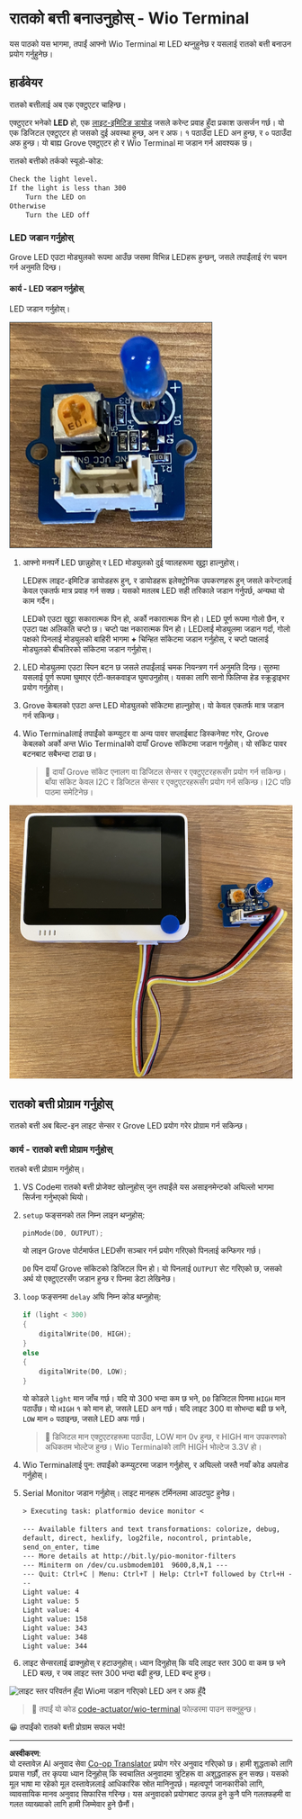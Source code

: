 <!--
CO_OP_TRANSLATOR_METADATA:
{
  "original_hash": "db44083b4dc6fb06eac83c4f16448940",
  "translation_date": "2025-08-27T12:47:59+00:00",
  "source_file": "1-getting-started/lessons/3-sensors-and-actuators/wio-terminal-actuator.md",
  "language_code": "ne"
}
-->
# रातको बत्ती बनाउनुहोस् - Wio Terminal

यस पाठको यस भागमा, तपाईं आफ्नो Wio Terminal मा LED थप्नुहुनेछ र यसलाई रातको बत्ती बनाउन प्रयोग गर्नुहुनेछ।

## हार्डवेयर

रातको बत्तीलाई अब एक एक्टुएटर चाहिन्छ।

एक्टुएटर भनेको **LED** हो, एक [लाइट-इमिटिङ डायोड](https://wikipedia.org/wiki/Light-emitting_diode) जसले करेन्ट प्रवाह हुँदा प्रकाश उत्सर्जन गर्छ। यो एक डिजिटल एक्टुएटर हो जसको दुई अवस्था हुन्छ, अन र अफ। १ पठाउँदा LED अन हुन्छ, र ० पठाउँदा अफ हुन्छ। यो बाह्य Grove एक्टुएटर हो र Wio Terminal मा जडान गर्न आवश्यक छ।

रातको बत्तीको तर्कको स्यूडो-कोड:

```output
Check the light level.
If the light is less than 300
    Turn the LED on
Otherwise
    Turn the LED off
```

### LED जडान गर्नुहोस्

Grove LED एउटा मोड्युलको रूपमा आउँछ जसमा विभिन्न LEDहरू हुन्छन्, जसले तपाईंलाई रंग चयन गर्न अनुमति दिन्छ।

#### कार्य - LED जडान गर्नुहोस्

LED जडान गर्नुहोस्।

![एक Grove LED](../../../../../translated_images/grove-led.6c853be93f473cf2c439cfc74bb1064732b22251a83cedf66e62f783f9cc1a79.ne.png)

1. आफ्नो मनपर्ने LED छान्नुहोस् र LED मोड्युलको दुई प्वालहरूमा खुट्टा हाल्नुहोस्।

    LEDहरू लाइट-इमिटिङ डायोडहरू हुन्, र डायोडहरू इलेक्ट्रोनिक उपकरणहरू हुन् जसले करेन्टलाई केवल एकतर्फ मात्र प्रवाह गर्न सक्छ। यसको मतलब LED सही तरिकाले जडान गर्नुपर्छ, अन्यथा यो काम गर्दैन।

    LEDको एउटा खुट्टा सकारात्मक पिन हो, अर्को नकारात्मक पिन हो। LED पूर्ण रूपमा गोलो छैन, र एउटा पक्ष अलिकति चप्टो छ। चप्टो पक्ष नकारात्मक पिन हो। LEDलाई मोड्युलमा जडान गर्दा, गोलो पक्षको पिनलाई मोड्युलको बाहिरी भागमा **+** चिन्हित सॉकेटमा जडान गर्नुहोस्, र चप्टो पक्षलाई मोड्युलको बीचतिरको सॉकेटमा जडान गर्नुहोस्।

1. LED मोड्युलमा एउटा स्पिन बटन छ जसले तपाईंलाई चमक नियन्त्रण गर्न अनुमति दिन्छ। सुरुमा यसलाई पूर्ण रूपमा घुमाएर एंटी-क्लकवाइज घुमाउनुहोस्। यसका लागि सानो फिलिप्स हेड स्क्रूड्राइभर प्रयोग गर्नुहोस्।

1. Grove केबलको एउटा अन्त LED मोड्युलको सॉकेटमा हाल्नुहोस्। यो केवल एकतर्फ मात्र जडान गर्न सकिन्छ।

1. Wio Terminalलाई तपाईंको कम्प्युटर वा अन्य पावर सप्लाईबाट डिस्कनेक्ट गरेर, Grove केबलको अर्को अन्त Wio Terminalको दायाँ Grove सॉकेटमा जडान गर्नुहोस्। यो सॉकेट पावर बटनबाट सबैभन्दा टाढा छ।

    > 💁 दायाँ Grove सॉकेट एनालग वा डिजिटल सेन्सर र एक्टुएटरहरूसँग प्रयोग गर्न सकिन्छ। बाँया सॉकेट केवल I2C र डिजिटल सेन्सर र एक्टुएटरहरूसँग प्रयोग गर्न सकिन्छ। I2C पछि पाठमा समेटिनेछ।

![दायाँ सॉकेटमा जडान गरिएको Grove LED](../../../../../translated_images/wio-led.265a1897e72d7f21c753257516a4b677d8e30ce2b95fee98189458b3275ba0a6.ne.png)

## रातको बत्ती प्रोग्राम गर्नुहोस्

रातको बत्ती अब बिल्ट-इन लाइट सेन्सर र Grove LED प्रयोग गरेर प्रोग्राम गर्न सकिन्छ।

### कार्य - रातको बत्ती प्रोग्राम गर्नुहोस्

रातको बत्ती प्रोग्राम गर्नुहोस्।

1. VS Codeमा रातको बत्ती प्रोजेक्ट खोल्नुहोस् जुन तपाईंले यस असाइनमेन्टको अघिल्लो भागमा सिर्जना गर्नुभएको थियो।

1. `setup` फङ्सनको तल निम्न लाइन थप्नुहोस्:

    ```cpp
    pinMode(D0, OUTPUT);
    ```

    यो लाइन Grove पोर्टमार्फत LEDसँग सञ्चार गर्न प्रयोग गरिएको पिनलाई कन्फिगर गर्छ।

    `D0` पिन दायाँ Grove सॉकेटको डिजिटल पिन हो। यो पिनलाई `OUTPUT` सेट गरिएको छ, जसको अर्थ यो एक्टुएटरसँग जडान हुन्छ र पिनमा डेटा लेखिनेछ।

1. `loop` फङ्सनमा `delay` अघि निम्न कोड थप्नुहोस्:

    ```cpp
    if (light < 300)
    {
        digitalWrite(D0, HIGH);
    }
    else
    {
        digitalWrite(D0, LOW);
    }
    ```

    यो कोडले `light` मान जाँच गर्छ। यदि यो 300 भन्दा कम छ भने, `D0` डिजिटल पिनमा `HIGH` मान पठाउँछ। यो `HIGH` १ को मान हो, जसले LED अन गर्छ। यदि लाइट 300 वा सोभन्दा बढी छ भने, `LOW` मान ० पठाइन्छ, जसले LED अफ गर्छ।

    > 💁 डिजिटल मान एक्टुएटरहरूमा पठाउँदा, LOW मान 0v हुन्छ, र HIGH मान उपकरणको अधिकतम भोल्टेज हुन्छ। Wio Terminalको लागि HIGH भोल्टेज 3.3V हो।

1. Wio Terminalलाई पुन: तपाईंको कम्प्युटरमा जडान गर्नुहोस्, र अघिल्लो जस्तै नयाँ कोड अपलोड गर्नुहोस्।

1. Serial Monitor जडान गर्नुहोस्। लाइट मानहरू टर्मिनलमा आउटपुट हुनेछ।

    ```output
    > Executing task: platformio device monitor <

    --- Available filters and text transformations: colorize, debug, default, direct, hexlify, log2file, nocontrol, printable, send_on_enter, time
    --- More details at http://bit.ly/pio-monitor-filters
    --- Miniterm on /dev/cu.usbmodem101  9600,8,N,1 ---
    --- Quit: Ctrl+C | Menu: Ctrl+T | Help: Ctrl+T followed by Ctrl+H ---
    Light value: 4
    Light value: 5
    Light value: 4
    Light value: 158
    Light value: 343
    Light value: 348
    Light value: 344
    ```

1. लाइट सेन्सरलाई ढाक्नुहोस् र हटाउनुहोस्। ध्यान दिनुहोस् कि यदि लाइट स्तर 300 वा कम छ भने LED बल्छ, र जब लाइट स्तर 300 भन्दा बढी हुन्छ, LED बन्द हुन्छ।

![लाइट स्तर परिवर्तन हुँदा Wioमा जडान गरिएको LED अन र अफ हुँदै](../../../../../images/wio-running-assignment-1-1.gif)

> 💁 तपाईं यो कोड [code-actuator/wio-terminal](../../../../../1-getting-started/lessons/3-sensors-and-actuators/code-actuator/wio-terminal) फोल्डरमा पाउन सक्नुहुन्छ।

😀 तपाईंको रातको बत्ती प्रोग्राम सफल भयो!

---

**अस्वीकरण**:  
यो दस्तावेज़ AI अनुवाद सेवा [Co-op Translator](https://github.com/Azure/co-op-translator) प्रयोग गरेर अनुवाद गरिएको छ। हामी शुद्धताको लागि प्रयास गर्छौं, तर कृपया ध्यान दिनुहोस् कि स्वचालित अनुवादमा त्रुटिहरू वा अशुद्धताहरू हुन सक्छ। यसको मूल भाषा मा रहेको मूल दस्तावेज़लाई आधिकारिक स्रोत मानिनुपर्छ। महत्वपूर्ण जानकारीको लागि, व्यावसायिक मानव अनुवाद सिफारिस गरिन्छ। यस अनुवादको प्रयोगबाट उत्पन्न हुने कुनै पनि गलतफहमी वा गलत व्याख्याको लागि हामी जिम्मेवार हुने छैनौं।